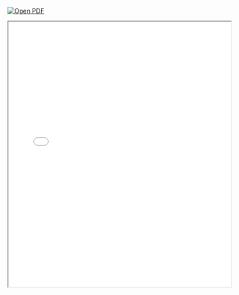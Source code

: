
[![Open PDF](https://img.shields.io/badge/Open%20PDF-Click%20to%20Open-blue?style=for-the-badge)](document.pdf)

<iframe src="document.pdf" width="100%" height="600px"></iframe>
